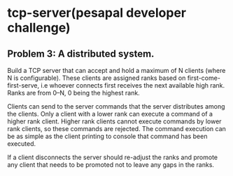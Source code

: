 # tcp-server(pesapal developer challenge)

## Problem 3: A distributed system.
Build a TCP server that can accept and hold a maximum of N clients (where N is configurable).
These clients are assigned ranks based on first-come-first-serve, i.e whoever connects first receives the next available high rank. Ranks are from 0–N, 0 being the highest rank.

Clients can send to the server commands that the server distributes among the clients. Only a client with a lower rank can execute a command of a higher rank client. Higher rank clients cannot execute commands by lower rank clients, so these commands are rejected. The command execution can be as simple as the client printing to console that command has been executed.

If a client disconnects the server should re-adjust the ranks and promote any client that needs to be promoted not to leave any gaps in the ranks.

